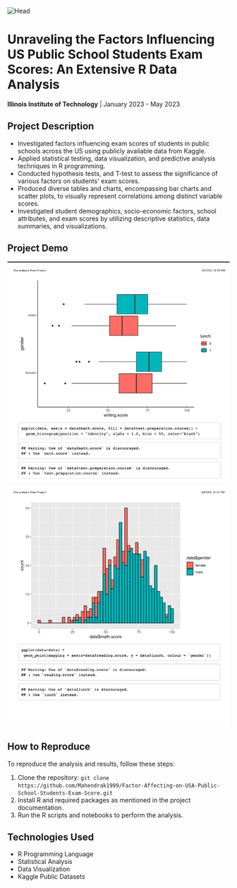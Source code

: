 ![Head](https://media.licdn.com/dms/image/C5612AQHhq7KTcg8iMQ/article-cover_image-shrink_600_2000/0/1625805386779?e=2147483647&v=beta&t=0P1-tl8LfgAKeKVAZjkbVl3pC-i-CyRktHUIck4bUiI)
<html>
<head>
  
</head>
<body>
  <h1>Unraveling the Factors Influencing US Public School Students Exam Scores: An Extensive R Data Analysis</h1>
  
  <p><strong>Illinois Institute of Technology</strong> | January 2023 - May 2023</p>
  
  <h2>Project Description</h2>
  <ul>
    <li>Investigated factors influencing exam scores of students in public schools across the US using publicly available data from Kaggle.</li>
    <li>Applied statistical testing, data visualization, and predictive analysis techniques in R programming.</li>
    <li>Conducted hypothesis tests, and T-test to assess the significance of various factors on students' exam scores.</li>
    <li>Produced diverse tables and charts, encompassing bar charts and scatter plots, to visually represent correlations among distinct variable scores.</li>
    <li>Investigated student demographics, socio-economic factors, school attributes, and exam scores by utilizing descriptive statistics, data summaries, and visualizations.</li>
  </ul>
  
  <h2>Project Demo</h2>
 <img src="https://github.com/Mahendrak1999/Factor-Affecting-on-USA-Public-School-Students-Exam-Score/blob/773236c4b28fdf9184d57d7c2fe334edc4e6487a/Screenshot%202023-08-05%20at%2012.24.36%20AM.png">
<img src="https://github.com/Mahendrak1999/Factor-Affecting-on-USA-Public-School-Students-Exam-Score/blob/65640a9f4be04345bd8fbed7408a3c8150d1b939/Screenshot%202023-08-05%20at%2012.25.08%20AM.png"> 
  <h2>How to Reproduce</h2>
  <p>To reproduce the analysis and results, follow these steps:</p>
  <ol>
    <li>Clone the repository: <code>git clone https://github.com/Mahendrak1999/Factor-Affecting-on-USA-Public-School-Students-Exam-Score.git</code></li>
    <li>Install R and required packages as mentioned in the project documentation.</li>
    <li>Run the R scripts and notebooks to perform the analysis.</li>
  </ol>
  <h2>Technologies Used</h2>
  <ul>
    <li>R Programming Language</li>
    <li>Statistical Analysis</li>
    <li>Data Visualization</li>
    <li>Kaggle Public Datasets</li>
  </ul>
  
 
</body>
</html>
